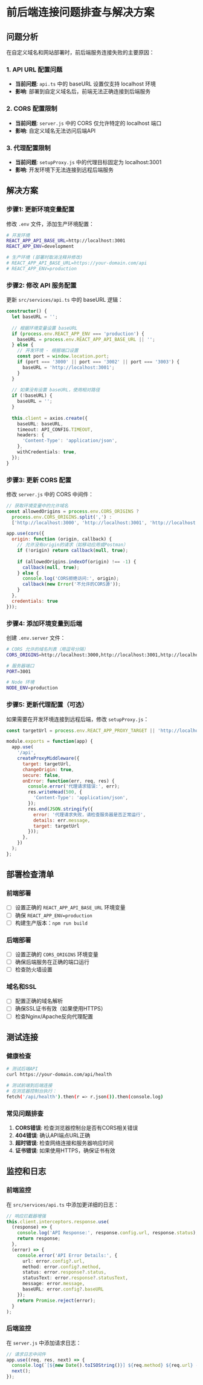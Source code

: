 # 前后端连接问题排查与解决方案

## 问题分析

在自定义域名和网站部署时，前后端服务连接失败的主要原因：

### 1. API URL 配置问题
- **当前问题**: `api.ts` 中的 baseURL 设置仅支持 localhost 环境
- **影响**: 部署到自定义域名后，前端无法正确连接到后端服务

### 2. CORS 配置限制
- **当前问题**: `server.js` 中的 CORS 仅允许特定的 localhost 端口
- **影响**: 自定义域名无法访问后端API

### 3. 代理配置限制
- **当前问题**: `setupProxy.js` 中的代理目标固定为 localhost:3001
- **影响**: 开发环境下无法连接到远程后端服务

## 解决方案

### 步骤1: 更新环境变量配置

修改 `.env` 文件，添加生产环境配置：

```bash
# 开发环境
REACT_APP_API_BASE_URL=http://localhost:3001
REACT_APP_ENV=development

# 生产环境 (部署时取消注释并修改)
# REACT_APP_API_BASE_URL=https://your-domain.com/api
# REACT_APP_ENV=production
```

### 步骤2: 修改 API 服务配置

更新 `src/services/api.ts` 中的 baseURL 逻辑：

```typescript
constructor() {
  let baseURL = '';
  
  // 根据环境变量设置 baseURL
  if (process.env.REACT_APP_ENV === 'production') {
    baseURL = process.env.REACT_APP_API_BASE_URL || '';
  } else {
    // 开发环境 - 根据端口设置
    const port = window.location.port;
    if (port === '3000' || port === '3002' || port === '3003') {
      baseURL = 'http://localhost:3001';
    }
  }
  
  // 如果没有设置 baseURL，使用相对路径
  if (!baseURL) {
    baseURL = '';
  }
  
  this.client = axios.create({
    baseURL: baseURL,
    timeout: API_CONFIG.TIMEOUT,
    headers: {
      'Content-Type': 'application/json',
    },
    withCredentials: true,
  });
}
```

### 步骤3: 更新 CORS 配置

修改 `server.js` 中的 CORS 中间件：

```javascript
// 获取环境变量中的允许域名
const allowedOrigins = process.env.CORS_ORIGINS ? 
  process.env.CORS_ORIGINS.split(',') : 
  ['http://localhost:3000', 'http://localhost:3001', 'http://localhost:3002', 'http://localhost:3003'];

app.use(cors({
  origin: function (origin, callback) {
    // 允许没有origin的请求（如移动应用或Postman）
    if (!origin) return callback(null, true);
    
    if (allowedOrigins.indexOf(origin) !== -1) {
      callback(null, true);
    } else {
      console.log('CORS拒绝访问:', origin);
      callback(new Error('不允许的CORS源'));
    }
  },
  credentials: true
}));
```

### 步骤4: 添加环境变量到后端

创建 `.env.server` 文件：

```bash
# CORS 允许的域名列表（用逗号分隔）
CORS_ORIGINS=http://localhost:3000,http://localhost:3001,http://localhost:3002,http://localhost:3003,https://your-domain.com

# 服务器端口
PORT=3001

# Node 环境
NODE_ENV=production
```

### 步骤5: 更新代理配置（可选）

如果需要在开发环境连接到远程后端，修改 `setupProxy.js`：

```javascript
const targetUrl = process.env.REACT_APP_PROXY_TARGET || 'http://localhost:3001';

module.exports = function(app) {
  app.use(
    '/api',
    createProxyMiddleware({
      target: targetUrl,
      changeOrigin: true,
      secure: false,
      onError: function(err, req, res) {
        console.error('代理请求错误:', err);
        res.writeHead(500, {
          'Content-Type': 'application/json',
        });
        res.end(JSON.stringify({
          error: '代理请求失败，请检查服务器是否正常运行',
          details: err.message,
          target: targetUrl
        }));
      },
    })
  );
};
```

## 部署检查清单

### 前端部署
- [ ] 设置正确的 `REACT_APP_API_BASE_URL` 环境变量
- [ ] 确保 `REACT_APP_ENV=production`
- [ ] 构建生产版本：`npm run build`

### 后端部署
- [ ] 设置正确的 `CORS_ORIGINS` 环境变量
- [ ] 确保后端服务在正确的端口运行
- [ ] 检查防火墙设置

### 域名和SSL
- [ ] 配置正确的域名解析
- [ ] 确保SSL证书有效（如果使用HTTPS）
- [ ] 检查Nginx/Apache反向代理配置

## 测试连接

### 健康检查
```bash
# 测试后端API
curl https://your-domain.com/api/health

# 测试前端到后端连接
# 在浏览器控制台执行：
fetch('/api/health').then(r => r.json()).then(console.log)
```

### 常见问题排查

1. **CORS错误**: 检查浏览器控制台是否有CORS相关错误
2. **404错误**: 确认API端点URL正确
3. **超时错误**: 检查网络连接和服务器响应时间
4. **证书错误**: 如果使用HTTPS，确保证书有效

## 监控和日志

### 前端监控
在 `src/services/api.ts` 中添加更详细的日志：

```typescript
// 响应拦截器增强
this.client.interceptors.response.use(
  (response) => {
    console.log('API Response:', response.config.url, response.status);
    return response;
  },
  (error) => {
    console.error('API Error Details:', {
      url: error.config?.url,
      method: error.config?.method,
      status: error.response?.status,
      statusText: error.response?.statusText,
      message: error.message,
      baseURL: error.config?.baseURL
    });
    return Promise.reject(error);
  }
);
```

### 后端监控
在 `server.js` 中添加请求日志：

```javascript
// 请求日志中间件
app.use((req, res, next) => {
  console.log(`[${new Date().toISOString()}] ${req.method} ${req.url} - ${req.headers.origin || 'no-origin'}`);
  next();
});
```